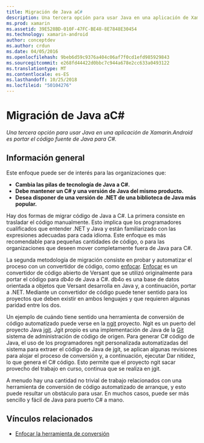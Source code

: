 ```yaml
---
title: Migración de Java aC#
description: Una tercera opción para usar Java en una aplicación de Xamarin.Android es portar el código fuente de Java para C#.
ms.prod: xamarin
ms.assetid: 39E528BD-010F-47FC-BE48-8E7848E30454
ms.technology: xamarin-android
author: conceptdev
ms.author: crdun
ms.date: 04/05/2016
ms.openlocfilehash: 9beb6d59c9376a404c06af7f0cd1efd985929843
ms.sourcegitcommit: e268fd44422d0bbc7c944a678e2cc633a0493122
ms.translationtype: MT
ms.contentlocale: es-ES
ms.lasthandoff: 10/25/2018
ms.locfileid: "50104276"
---
```

# <a name="porting-java-to-c"></a>Migración de Java aC#

_Una tercera opción para usar Java en una aplicación de Xamarin.Android es portar el código fuente de Java para C#._

## <a name="overview"></a>Información general

Este enfoque puede ser de interés para las organizaciones que:

-  **Cambia las pilas de tecnología de Java a C#.**
-  **Debe mantener un C# y una versión de Java del mismo producto.**
-  **Desea disponer de una versión de .NET de una biblioteca de Java más popular.**


Hay dos formas de migrar código de Java a C#. La primera consiste en trasladar el código manualmente. Esto implica que los programadores cualificados que entender .NET y Java y están familiarizado con las expresiones adecuadas para cada idioma. Este enfoque es más recomendable para pequeñas cantidades de código, o para las organizaciones que deseen mover completamente fuera de Java para C#.

La segunda metodología de migración consiste en probar y automatizar el proceso con un convertidor de código, como [enfocar](https://github.com/mono/sharpen). [Enfocar](https://github.com/mono/sharpen) es un convertidor de código abierto de Versant que se utilizó originalmente para portar el código para *db4o* de Java a C#. db4o es una base de datos orientada a objetos que Versant desarrolla en Java y, a continuación, portar a .NET. Mediante un convertidor de código puede tener sentido para los proyectos que deben existir en ambos lenguajes y que requieren algunas paridad entre los dos.

Un ejemplo de cuándo tiene sentido una herramienta de conversión de código automatizado puede verse en la [ngit](https://github.com/mono/ngit) proyecto.
Ngit es un puerto del proyecto Java [jgit](http://eclipse.org/).
Jgit propio es una implementación de Java de la [Git](http://git-scm.com/) sistema de administración de código de origen. Para generar C# código de Java, el uso de los programadores ngit personalizada automatizadas del sistema para extraer el código de Java de jgit, se aplican algunas revisiones para alojar el proceso de conversión y, a continuación, ejecutar Dar nitidez, lo que genera el C# código. Esto permite que el proyecto ngit sacar provecho del trabajo en curso, continua que se realiza en jgit.

A menudo hay una cantidad no trivial de trabajo relacionados con una herramienta de conversión de código automatizado de arranque, y esto puede resultar un obstáculo para usar. En muchos casos, puede ser más sencillo y fácil de Java para puerto C# a mano.



## <a name="related-links"></a>Vínculos relacionados

- [Enfocar la herramienta de conversión](https://github.com/mono/sharpen)
